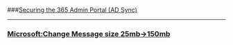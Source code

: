 ###[Securing the 365 Admin Portal (AD Sync)](https://www.reddit.com/r/sysadmin/comments/50ztjw/securing_the_365_admin_portal/)

---

### [Microsoft:Change Message size 25mb->150mb](https://blogs.office.com/2015/04/15/office-365-now-supports-larger-email-messages-up-to-150-mb/)
